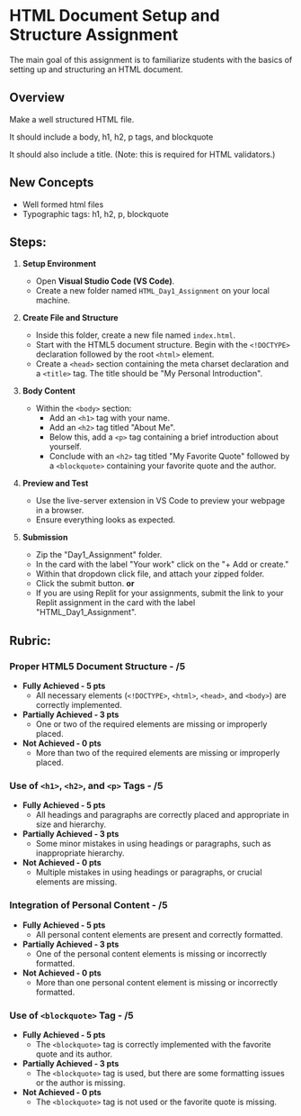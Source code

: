 # HTML Document Setup and Structure Assignment

The main goal of this assignment is to familiarize students with the basics of setting up and structuring an HTML document.

## Overview

Make a well structured HTML file.

It should include a body, h1, h2, p tags, and blockquote

It should also include a title. (Note: this is required for HTML validators.)

## New Concepts

* Well formed html files
* Typographic tags: h1, h2, p, blockquote

## Steps:

1. **Setup Environment**

   - Open **Visual Studio Code (VS Code)**.
   - Create a new folder named `HTML_Day1_Assignment` on your local machine.

2. **Create File and Structure**

   - Inside this folder, create a new file named `index.html`.
   - Start with the HTML5 document structure. Begin with the `<!DOCTYPE>` declaration followed by the root `<html>` element.
   - Create a `<head>` section containing the meta charset declaration and a `<title>` tag. The title should be "My Personal Introduction".

3. **Body Content**

   - Within the `<body>` section:
     - Add an `<h1>` tag with your name.
     - Add an `<h2>` tag titled "About Me".
     - Below this, add a `<p>` tag containing a brief introduction about yourself.
     - Conclude with an `<h2>` tag titled "My Favorite Quote" followed by a `<blockquote>` containing your favorite quote and the author.

4. **Preview and Test**

   - Use the live-server extension in VS Code to preview your webpage in a browser.
   - Ensure everything looks as expected.

5. **Submission**
   - Zip the "Day1_Assignment" folder.
   - In the card with the label "Your work" click on the "+ Add or create."
   - Within that dropdown click file, and attach your zipped folder.
   - Click the submit button.
   **or**
   - If you are using Replit for your assignments, submit the link to your Replit assignment in the card with the label "HTML_Day1_Assignment".

## Rubric:

### Proper HTML5 Document Structure - /5

- **Fully Achieved - 5 pts**
  - All necessary elements (`<!DOCTYPE>`, `<html>`, `<head>`, and `<body>`) are correctly implemented.
- **Partially Achieved - 3 pts**
  - One or two of the required elements are missing or improperly placed.
- **Not Achieved - 0 pts**
  - More than two of the required elements are missing or improperly placed.

### Use of `<h1>`, `<h2>`, and `<p>` Tags - /5

- **Fully Achieved - 5 pts**
  - All headings and paragraphs are correctly placed and appropriate in size and hierarchy.
- **Partially Achieved - 3 pts**
  - Some minor mistakes in using headings or paragraphs, such as inappropriate hierarchy.
- **Not Achieved - 0 pts**
  - Multiple mistakes in using headings or paragraphs, or crucial elements are missing.

### Integration of Personal Content - /5

- **Fully Achieved - 5 pts**
  - All personal content elements are present and correctly formatted.
- **Partially Achieved - 3 pts**
  - One of the personal content elements is missing or incorrectly formatted.
- **Not Achieved - 0 pts**
  - More than one personal content element is missing or incorrectly formatted.

### Use of `<blockquote>` Tag - /5

- **Fully Achieved - 5 pts**
  - The `<blockquote>` tag is correctly implemented with the favorite quote and its author.
- **Partially Achieved - 3 pts**
  - The `<blockquote>` tag is used, but there are some formatting issues or the author is missing.
- **Not Achieved - 0 pts**
  - The `<blockquote>` tag is not used or the favorite quote is missing.
